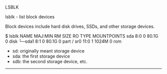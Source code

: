 LSBLK

lsblk - list block devices

Block devices include hard disk drives, SSDs, and other storage devices.

$ lsblk
NAME   MAJ:MIN RM  SIZE RO TYPE MOUNTPOINTS
sda      8:0    0 80.1G  0 disk
└─sda1   8:1    0 80.1G  0 part /
sr0     11:0    1 1024M  0 rom

- sd: originally meant storage device
- sda: the first storage device
- sdb: the second storage device, etc.

---
